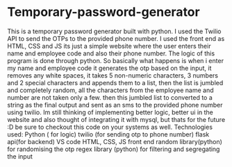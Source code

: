 # Temporary-password-generator
This is a temporary password generator built with python. I used the Twilio API to send the OTPs to the provided phone number. I used the front end as HTML, CSS and JS its just a simple website where the user enters their name and employee code and also their phone number. The logic of this program is done through python.
So basically what happens is when i enter my name and employee code it generates the otp based on the input, it removes any white spaces, it takes 5 non-numeric characters, 3 numbers and 2 special characters and appends them to a list, then the list is jumbled and completely random, all the characters from the employee name and number are not taken only a few. then this jumbled list to converted to a string as the final output and sent as an sms to the provided phone number using twilio.
Im still thinking of implementing better logic, better ui in the website and also thought of integrating it with mysql, but thats for the future :D be sure to checkout this code on your systems as well.
Technologies used:
Python ( for logic)
twilio (for sending otp to phone number)
flask api(for backend)
VS code
HTML, CSS, JS front end
random library(python) for randomising the otp
regex library (python) for filtering and segregating the input
